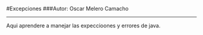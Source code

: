 #Excepciones
###Autor: Oscar Melero Camacho

---

Aqui aprendere a manejar las expeccioones y errores de java.

